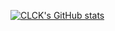 [![CLCK's GitHub stats](https://readme-stats.clckblog.space/api?username=999V&show_icons=true)](https://github.com/999V)
